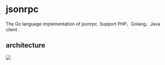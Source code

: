 # jsonrpc
The Go language implementation of jsonrpc. Support PHP、Golang、Java client .

## architecture

<img src ="https://raw.githubusercontent.com/xujiajun/tast-jsonrpc/master/docs/rpc-architecture.png">
